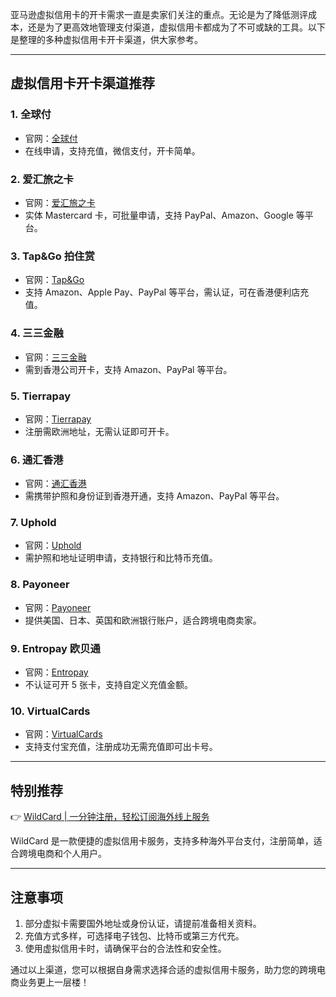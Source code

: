 亚马逊虚拟信用卡的开卡需求一直是卖家们关注的重点。无论是为了降低测评成本，还是为了更高效地管理支付渠道，虚拟信用卡都成为了不可或缺的工具。以下是整理的多种虚拟信用卡开卡渠道，供大家参考。

---

## 虚拟信用卡开卡渠道推荐

### 1. 全球付
- 官网：[全球付](http://www.globalcash.hk/)
- 在线申请，支持充值，微信支付，开卡简单。

### 2. 爱汇旅之卡
- 官网：[爱汇旅之卡](http://www.ihui.com/)
- 实体 Mastercard 卡，可批量申请，支持 PayPal、Amazon、Google 等平台。

### 3. Tap&Go 拍住赏
- 官网：[Tap&Go](https://www.tapngo.com.hk/)
- 支持 Amazon、Apple Pay、PayPal 等平台，需认证，可在香港便利店充值。

### 4. 三三金融
- 官网：[三三金融](https://cards.33finance.com/)
- 需到香港公司开卡，支持 Amazon、PayPal 等平台。

### 5. Tierrapay
- 官网：[Tierrapay](https://www.tierrapay.com/)
- 注册需欧洲地址，无需认证即可开卡。

### 6. 通汇香港
- 官网：[通汇香港](https://www.transforex.hk/)
- 需携带护照和身份证到香港开通，支持 Amazon、PayPal 等平台。

### 7. Uphold
- 官网：[Uphold](https://www.uphold.com/)
- 需护照和地址证明申请，支持银行和比特币充值。

### 8. Payoneer
- 官网：[Payoneer](https://www.payoneer.com/)
- 提供美国、日本、英国和欧洲银行账户，适合跨境电商卖家。

### 9. Entropay 欧贝通
- 官网：[Entropay](https://www.entropay.com/)
- 不认证可开 5 张卡，支持自定义充值金额。

### 10. VirtualCards
- 官网：[VirtualCards](https://virtualcards.us/)
- 支持支付宝充值，注册成功无需充值即可出卡号。

---

## 特别推荐

👉 [WildCard | 一分钟注册，轻松订阅海外线上服务](https://bit.ly/bewildcard)

WildCard 是一款便捷的虚拟信用卡服务，支持多种海外平台支付，注册简单，适合跨境电商和个人用户。

---

## 注意事项
1. 部分虚拟卡需要国外地址或身份认证，请提前准备相关资料。
2. 充值方式多样，可选择电子钱包、比特币或第三方代充。
3. 使用虚拟信用卡时，请确保平台的合法性和安全性。

通过以上渠道，您可以根据自身需求选择合适的虚拟信用卡服务，助力您的跨境电商业务更上一层楼！
